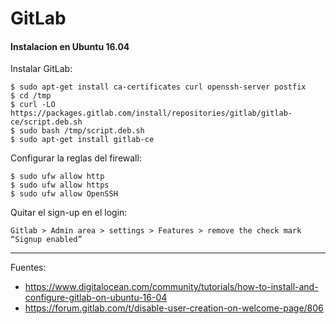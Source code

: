 # GitLab

#### Instalacion en Ubuntu 16.04

Instalar GitLab:

    $ sudo apt-get install ca-certificates curl openssh-server postfix
    $ cd /tmp
    $ curl -LO https://packages.gitlab.com/install/repositories/gitlab/gitlab-ce/script.deb.sh
    $ sudo bash /tmp/script.deb.sh
    $ sudo apt-get install gitlab-ce
    
Configurar la reglas del firewall:

    $ sudo ufw allow http
    $ sudo ufw allow https
    $ sudo ufw allow OpenSSH


Quitar el sign-up en el login:

    Gitlab > Admin area > settings > Features > remove the check mark “Signup enabled”
    
 

---

Fuentes:

+ https://www.digitalocean.com/community/tutorials/how-to-install-and-configure-gitlab-on-ubuntu-16-04
+ https://forum.gitlab.com/t/disable-user-creation-on-welcome-page/806